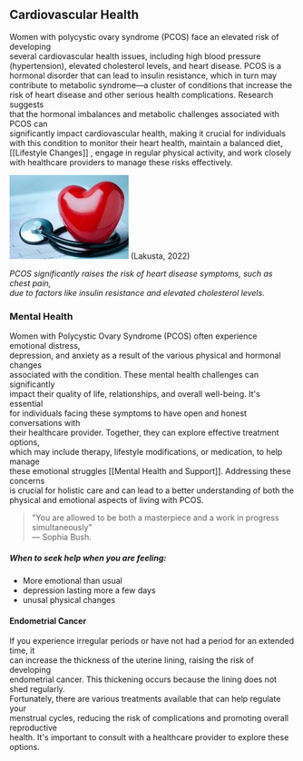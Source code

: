 ## Cardiovascular Health

Women with polycystic ovary syndrome (PCOS) face an elevated risk of developing  
several cardiovascular health issues, including high blood pressure  
(hypertension), elevated cholesterol levels, and heart disease. PCOS is a  
hormonal disorder that can lead to insulin resistance, which in turn may  
contribute to metabolic syndrome—a cluster of conditions that increase the  
risk of heart disease and other serious health complications. Research suggests  
that the hormonal imbalances and metabolic challenges associated with PCOS can  
significantly impact cardiovascular health, making it crucial for individuals  
with this condition to monitor their heart health, maintain a balanced diet,  
[[Lifestyle Changes]] , engage in regular physical activity, and work closely 
with healthcare providers to manage these risks effectively.

![heart health](image-1.png) 
(Lakusta, 2022)

*PCOS significantly raises the risk of heart disease symptoms, such as chest pain,  
due to factors like insulin resistance and elevated cholesterol levels.*

### Mental Health

Women with Polycystic Ovary Syndrome (PCOS) often experience emotional distress,  
depression, and anxiety as a result of the various physical and hormonal changes  
associated with the condition. These mental health challenges can significantly  
impact their quality of life, relationships, and overall well-being. It's essential  
for individuals facing these symptoms to have open and honest conversations with  
their healthcare provider. Together, they can explore effective treatment options,  
which may include therapy, lifestyle modifications, or medication, to help manage  
these emotional struggles [[Mental Health and Support]]. Addressing these concerns  
is crucial for holistic care and can lead to a better understanding of both the  
physical and emotional aspects of living with PCOS.


> "You are allowed to be both a masterpiece and a work in progress simultaneously"  
> — Sophia Bush. 


##### When to seek help when you are feeling:

- More emotional than usual
- depression lasting more a few days
- unusal physical changes

#### Endometrial Cancer

If you experience irregular periods or have not had a period for an extended time, it  
can increase the thickness of the uterine lining, raising the risk of developing  
endometrial cancer. This thickening occurs because the lining does not shed regularly.  
Fortunately, there are various treatments available that can help regulate your  
menstrual cycles, reducing the risk of complications and promoting overall reproductive  
health. It's important to consult with a healthcare provider to explore these options.
